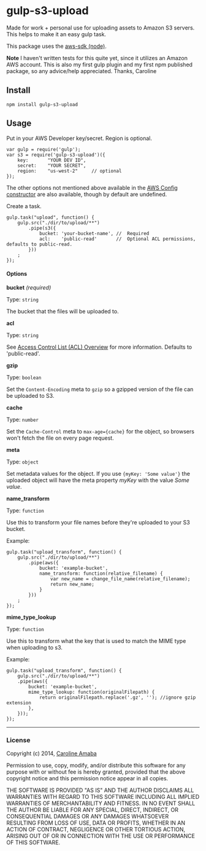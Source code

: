 # gulp-s3-upload

Made for work + personal use for uploading assets to Amazon S3 servers.  
This helps to make it an easy gulp task.

This package uses the [aws-sdk (node)](http://aws.amazon.com/sdk-for-node-js/).


**Note**
I haven't written tests for this quite yet, since it utilizes an Amazon AWS account.
This is also my first gulp plugin and my first npm published package, so any advice/help appreciated.
Thanks, Caroline

## Install
    npm install gulp-s3-upload

## Usage

Put in your AWS Developer key/secret. Region is optional.

    var gulp = require('gulp');
    var s3 = require('gulp-s3-upload')({
        key:       "YOUR DEV ID",
        secret:    "YOUR SECRET",
        region:    "us-west-2"     // optional
    });

The other options not mentioned above available in the [AWS Config constructor](http://docs.aws.amazon.com/AWSJavaScriptSDK/latest/AWS/Config.html#constructor-property) are also available, though by default are undefined.

Create a task.

    gulp.task("upload", function() {
        gulp.src("./dir/to/upload/**")
            .pipe(s3({
                bucket: 'your-bucket-name', //  Required
                acl:    'public-read'       //  Optional ACL permissions, defaults to public-read.
            }))
        ;
    });


#### Options

**bucket** *(required)*

Type: `string`

The bucket that the files will be uploaded to.


**acl**

Type: `string`

See [Access Control List (ACL) Overview](http://docs.aws.amazon.com/AmazonS3/latest/dev/acl-overview.html)
for more information.  Defaults to 'public-read'.


**gzip**

Type: `boolean`

Set the `Content-Encoding` meta to `gzip` so a gzipped version of the file can be uploaded to S3.


**cache**

Type: `number`

Set the `Cache-Control` meta to `max-age={cache}` for the object, so browsers won't fetch the file on every page request.


**meta**

Type: `object`

Set metadata values for the object. If you use `{myKey: 'Some value'}` the uploaded object will have the meta property *myKey* with the value *Some value*.


**name_transform**

Type: `function`

Use this to transform your file names before they're uploaded to your S3 bucket.

Example:

    gulp.task("upload_transform", function() {
        gulp.src("./dir/to/upload/**")
            .pipe(aws({
                bucket: 'example-bucket',
                name_transform: function(relative_filename) {
                    var new_name = change_file_name(relative_filename);
                    return new_name;
                }
            }))
        ;
    });


**mime_type_lookup**

Type: `function`

Use this to transform what the key that is used to match the MIME type when uploading to s3.

Example:

    gulp.task("upload_transform", function() {
        gulp.src("./dir/to/upload/**")
        .pipe(aws({
            bucket: 'example-bucket',
            mime_type_lookup: function(originalFilepath) {
                return originalFilepath.replace('.gz', ''); //ignore gzip extension
            },
        }));
    });


----------------------------------------------------

### License

Copyright (c) 2014, [Caroline Amaba](mailto:caroline.amaba@gmail.com)

Permission to use, copy, modify, and/or distribute this software for any purpose with or without fee is hereby granted, provided that the above copyright notice and this permission notice appear in all copies.

THE SOFTWARE IS PROVIDED "AS IS" AND THE AUTHOR DISCLAIMS ALL WARRANTIES WITH REGARD TO THIS SOFTWARE INCLUDING ALL IMPLIED WARRANTIES OF MERCHANTABILITY AND FITNESS. IN NO EVENT SHALL THE AUTHOR BE LIABLE FOR ANY SPECIAL, DIRECT, INDIRECT, OR CONSEQUENTIAL DAMAGES OR ANY DAMAGES WHATSOEVER RESULTING FROM LOSS OF USE, DATA OR PROFITS, WHETHER IN AN ACTION OF CONTRACT, NEGLIGENCE OR OTHER TORTIOUS ACTION, ARISING OUT OF OR IN CONNECTION WITH THE USE OR PERFORMANCE OF THIS SOFTWARE.
